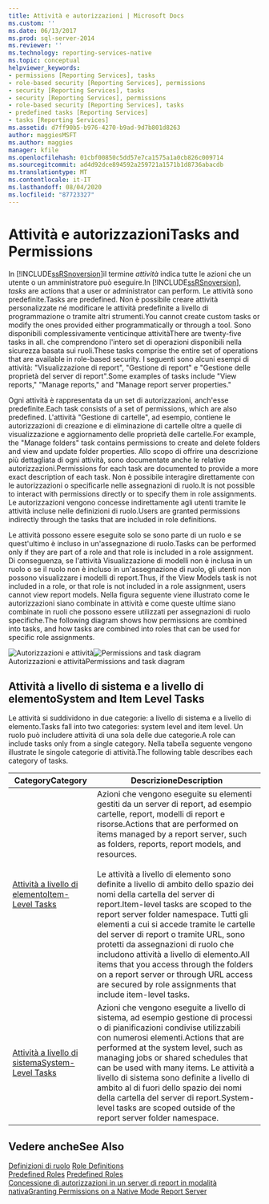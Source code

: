 ```yaml
---
title: Attività e autorizzazioni | Microsoft Docs
ms.custom: ''
ms.date: 06/13/2017
ms.prod: sql-server-2014
ms.reviewer: ''
ms.technology: reporting-services-native
ms.topic: conceptual
helpviewer_keywords:
- permissions [Reporting Services], tasks
- role-based security [Reporting Services], permissions
- security [Reporting Services], tasks
- security [Reporting Services], permissions
- role-based security [Reporting Services], tasks
- predefined tasks [Reporting Services]
- tasks [Reporting Services]
ms.assetid: d7ff90b5-b976-4270-b9ad-9d7b801d8263
author: maggiesMSFT
ms.author: maggies
manager: kfile
ms.openlocfilehash: 01cbf00850c5dd57e7ca1575a1a0cb826c009714
ms.sourcegitcommit: ad4d92dce894592a259721a1571b1d8736abacdb
ms.translationtype: MT
ms.contentlocale: it-IT
ms.lasthandoff: 08/04/2020
ms.locfileid: "87723327"
---
```

# <a name="tasks-and-permissions"></a><span data-ttu-id="4bbb2-102">Attività e autorizzazioni</span><span class="sxs-lookup"><span data-stu-id="4bbb2-102">Tasks and Permissions</span></span>
  <span data-ttu-id="4bbb2-103">In [!INCLUDE[ssRSnoversion](../../includes/ssrsnoversion-md.md)]il termine *attività* indica tutte le azioni che un utente o un amministratore può eseguire.</span><span class="sxs-lookup"><span data-stu-id="4bbb2-103">In [!INCLUDE[ssRSnoversion](../../includes/ssrsnoversion-md.md)], *tasks* are actions that a user or administrator can perform.</span></span> <span data-ttu-id="4bbb2-104">Le attività sono predefinite.</span><span class="sxs-lookup"><span data-stu-id="4bbb2-104">Tasks are predefined.</span></span> <span data-ttu-id="4bbb2-105">Non è possibile creare attività personalizzate né modificare le attività predefinite a livello di programmazione o tramite altri strumenti.</span><span class="sxs-lookup"><span data-stu-id="4bbb2-105">You cannot create custom tasks or modify the ones provided either programmatically or through a tool.</span></span> <span data-ttu-id="4bbb2-106">Sono disponibili complessivamente venticinque attività</span><span class="sxs-lookup"><span data-stu-id="4bbb2-106">There are twenty-five tasks in all.</span></span> <span data-ttu-id="4bbb2-107">che comprendono l'intero set di operazioni disponibili nella sicurezza basata sui ruoli.</span><span class="sxs-lookup"><span data-stu-id="4bbb2-107">These tasks comprise the entire set of operations that are available in role-based security.</span></span> <span data-ttu-id="4bbb2-108">I seguenti sono alcuni esempi di attività: "Visualizzazione di report", "Gestione di report" e "Gestione delle proprietà del server di report".</span><span class="sxs-lookup"><span data-stu-id="4bbb2-108">Some examples of tasks include "View reports," "Manage reports," and "Manage report server properties."</span></span>  
  
 <span data-ttu-id="4bbb2-109">Ogni attività è rappresentata da un set di autorizzazioni, anch'esse predefinite.</span><span class="sxs-lookup"><span data-stu-id="4bbb2-109">Each task consists of a set of permissions, which are also predefined.</span></span> <span data-ttu-id="4bbb2-110">L'attività "Gestione di cartelle", ad esempio, contiene le autorizzazioni di creazione e di eliminazione di cartelle oltre a quelle di visualizzazione e aggiornamento delle proprietà delle cartelle.</span><span class="sxs-lookup"><span data-stu-id="4bbb2-110">For example, the "Manage folders" task contains permissions to create and delete folders and view and update folder properties.</span></span> <span data-ttu-id="4bbb2-111">Allo scopo di offrire una descrizione più dettagliata di ogni attività, sono documentate anche le relative autorizzazioni.</span><span class="sxs-lookup"><span data-stu-id="4bbb2-111">Permissions for each task are documented to provide a more exact description of each task.</span></span> <span data-ttu-id="4bbb2-112">Non è possibile interagire direttamente con le autorizzazioni o specificarle nelle assegnazioni di ruolo.</span><span class="sxs-lookup"><span data-stu-id="4bbb2-112">It is not possible to interact with permissions directly or to specify them in role assignments.</span></span> <span data-ttu-id="4bbb2-113">Le autorizzazioni vengono concesse indirettamente agli utenti tramite le attività incluse nelle definizioni di ruolo.</span><span class="sxs-lookup"><span data-stu-id="4bbb2-113">Users are granted permissions indirectly through the tasks that are included in role definitions.</span></span>  
  
 <span data-ttu-id="4bbb2-114">Le attività possono essere eseguite solo se sono parte di un ruolo e se quest'ultimo è incluso in un'assegnazione di ruolo.</span><span class="sxs-lookup"><span data-stu-id="4bbb2-114">Tasks can be performed only if they are part of a role and that role is included in a role assignment.</span></span> <span data-ttu-id="4bbb2-115">Di conseguenza, se l'attività Visualizzazione di modelli non è inclusa in un ruolo o se il ruolo non è incluso in un'assegnazione di ruolo, gli utenti non possono visualizzare i modelli di report.</span><span class="sxs-lookup"><span data-stu-id="4bbb2-115">Thus, if the View Models task is not included in a role, or that role is not included in a role assignment, users cannot view report models.</span></span> <span data-ttu-id="4bbb2-116">Nella figura seguente viene illustrato come le autorizzazioni siano combinate in attività e come queste ultime siano combinate in ruoli che possono essere utilizzati per assegnazioni di ruolo specifiche.</span><span class="sxs-lookup"><span data-stu-id="4bbb2-116">The following diagram shows how permissions are combined into tasks, and how tasks are combined into roles that can be used for specific role assignments.</span></span>  
  
 <span data-ttu-id="4bbb2-117">![Autorizzazioni e attività](../media/report-securityobjects.gif "Autorizzazioni e attività")</span><span class="sxs-lookup"><span data-stu-id="4bbb2-117">![Permissions and task diagram](../media/report-securityobjects.gif "Permissions and task diagram")</span></span>  
<span data-ttu-id="4bbb2-118">Autorizzazioni e attività</span><span class="sxs-lookup"><span data-stu-id="4bbb2-118">Permissions and task diagram</span></span>  
  
## <a name="system-and-item-level-tasks"></a><span data-ttu-id="4bbb2-119">Attività a livello di sistema e a livello di elemento</span><span class="sxs-lookup"><span data-stu-id="4bbb2-119">System and Item Level Tasks</span></span>  
 <span data-ttu-id="4bbb2-120">Le attività si suddividono in due categorie: a livello di sistema e a livello di elemento.</span><span class="sxs-lookup"><span data-stu-id="4bbb2-120">Tasks fall into two categories: system level and item level.</span></span> <span data-ttu-id="4bbb2-121">Un ruolo può includere attività di una sola delle due categorie.</span><span class="sxs-lookup"><span data-stu-id="4bbb2-121">A role can include tasks only from a single category.</span></span> <span data-ttu-id="4bbb2-122">Nella tabella seguente vengono illustrate le singole categorie di attività.</span><span class="sxs-lookup"><span data-stu-id="4bbb2-122">The following table describes each category of tasks.</span></span>  
  
|<span data-ttu-id="4bbb2-123">Category</span><span class="sxs-lookup"><span data-stu-id="4bbb2-123">Category</span></span>|<span data-ttu-id="4bbb2-124">Descrizione</span><span class="sxs-lookup"><span data-stu-id="4bbb2-124">Description</span></span>|  
|--------------|-----------------|  
|[<span data-ttu-id="4bbb2-125">Attività a livello di elemento</span><span class="sxs-lookup"><span data-stu-id="4bbb2-125">Item-Level Tasks</span></span>](tasks-and-permissions-item-level-tasks.md)|<span data-ttu-id="4bbb2-126">Azioni che vengono eseguite su elementi gestiti da un server di report, ad esempio cartelle, report, modelli di report e risorse.</span><span class="sxs-lookup"><span data-stu-id="4bbb2-126">Actions that are performed on items managed by a report server, such as folders, reports, report models, and resources.</span></span><br /><br /> <span data-ttu-id="4bbb2-127">Le attività a livello di elemento sono definite a livello di ambito dello spazio dei nomi della cartella del server di report.</span><span class="sxs-lookup"><span data-stu-id="4bbb2-127">Item-level tasks are scoped to the report server folder namespace.</span></span> <span data-ttu-id="4bbb2-128">Tutti gli elementi a cui si accede tramite le cartelle del server di report o tramite URL, sono protetti da assegnazioni di ruolo che includono attività a livello di elemento.</span><span class="sxs-lookup"><span data-stu-id="4bbb2-128">All items that you access through the folders on a report server or through URL access are secured by role assignments that include item-level tasks.</span></span>|  
|[<span data-ttu-id="4bbb2-129">Attività a livello di sistema</span><span class="sxs-lookup"><span data-stu-id="4bbb2-129">System-Level Tasks</span></span>](tasks-and-permissions-system-level-tasks.md)|<span data-ttu-id="4bbb2-130">Azioni che vengono eseguite a livello di sistema, ad esempio gestione di processi o di pianificazioni condivise utilizzabili con numerosi elementi.</span><span class="sxs-lookup"><span data-stu-id="4bbb2-130">Actions that are performed at the system level, such as managing jobs or shared schedules that can be used with many items.</span></span> <span data-ttu-id="4bbb2-131">Le attività a livello di sistema sono definite a livello di ambito al di fuori dello spazio dei nomi della cartella del server di report.</span><span class="sxs-lookup"><span data-stu-id="4bbb2-131">System-level tasks are scoped outside of the report server folder namespace.</span></span>|  
  
## <a name="see-also"></a><span data-ttu-id="4bbb2-132">Vedere anche</span><span class="sxs-lookup"><span data-stu-id="4bbb2-132">See Also</span></span>  
 <span data-ttu-id="4bbb2-133">[Definizioni di ruolo](role-definitions.md) </span><span class="sxs-lookup"><span data-stu-id="4bbb2-133">[Role Definitions](role-definitions.md) </span></span>  
 <span data-ttu-id="4bbb2-134">[Predefined Roles](role-definitions-predefined-roles.md) </span><span class="sxs-lookup"><span data-stu-id="4bbb2-134">[Predefined Roles](role-definitions-predefined-roles.md) </span></span>  
 [<span data-ttu-id="4bbb2-135">Concessione di autorizzazioni in un server di report in modalità nativa</span><span class="sxs-lookup"><span data-stu-id="4bbb2-135">Granting Permissions on a Native Mode Report Server</span></span>](granting-permissions-on-a-native-mode-report-server.md)  
  
  
